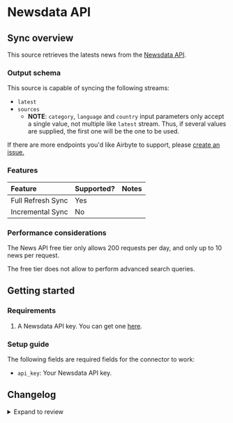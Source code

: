 # Newsdata API

## Sync overview

This source retrieves the latests news from the [Newsdata API](https://newsdata.io/).

### Output schema

This source is capable of syncing the following streams:

- `latest`
- `sources`
  - **NOTE**: `category`, `language` and `country` input parameters only accept a single value, not multiple like `latest` stream.
    Thus, if several values are supplied, the first one will be the one to be used.

If there are more endpoints you'd like Airbyte to support, please [create an issue.](https://github.com/airbytehq/airbyte/issues/new/choose)

### Features

| Feature           | Supported? | Notes |
| :---------------- | ---------- | :---- |
| Full Refresh Sync | Yes        |       |
| Incremental Sync  | No         |       |

### Performance considerations

The News API free tier only allows 200 requests per day, and only up to 10
news per request.

The free tier does not allow to perform advanced search queries.

## Getting started

### Requirements

1. A Newsdata API key. You can get one [here](https://newsdata.io/register).

### Setup guide

The following fields are required fields for the connector to work:

- `api_key`: Your Newsdata API key.

## Changelog

<details>
  <summary>Expand to review</summary>

| Version | Date       | Pull Request                                             | Subject                                                                         |
| :------ | :--------- | :------------------------------------------------------- | :------------------------------------------------------------------------------ |
| 0.1.6 | 2024-06-22 | [40082](https://github.com/airbytehq/airbyte/pull/40082) | Update dependencies |
| 0.1.5 | 2024-06-06 | [39160](https://github.com/airbytehq/airbyte/pull/39160) | [autopull] Upgrade base image to v1.2.2 |
| 0.1.4 | 2024-05-28 | [38731](https://github.com/airbytehq/airbyte/pull/38731) | Make compatible with the builder |
| 0.1.3 | 2024-04-19 | [37203](https://github.com/airbytehq/airbyte/pull/37203) | Upgrade to CDK 0.80.0 and manage dependencies with Poetry. |
| 0.1.2 | 2024-04-15 | [37203](https://github.com/airbytehq/airbyte/pull/37203) | Base image migration: remove Dockerfile and use the python-connector-base image |
| 0.1.1 | 2024-04-12 | [37203](https://github.com/airbytehq/airbyte/pull/37203) | schema descriptions |
| 0.1.0 | 2022-10-21 | [18576](https://github.com/airbytehq/airbyte/pull/18576) | 🎉 New Source: Newsdata |

</details>
